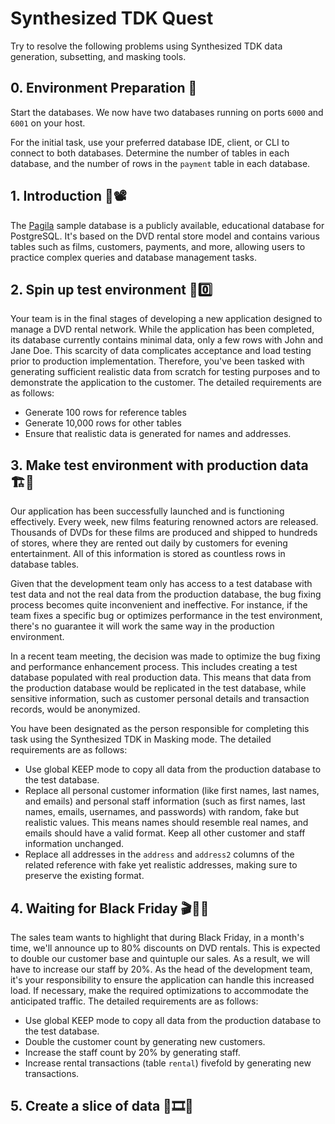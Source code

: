 # Synthesized TDK Quest

Try to resolve the following problems using Synthesized TDK data generation, subsetting, and masking tools.

## 0. Environment Preparation 🧪

Start the databases. We now have two databases running on ports `6000` and `6001` on your host.

For the initial task, use your preferred database IDE, client, or CLI to connect to both databases. Determine the number of tables in each database, and the number of rows in the `payment` table in each database.

## 1. Introduction 👋📽️

The [Pagila](https://github.com/devrimgunduz/pagila) sample database is a publicly available, educational database for PostgreSQL. It's based on the DVD rental store model and contains various tables such as films, customers, payments, and more, allowing users to practice complex queries and database management tasks.

## 2. Spin up test environment 👥0️⃣

Your team is in the final stages of developing a new application designed to manage a DVD rental network. While the application has been completed, its database currently contains minimal data, only a few rows with John and Jane Doe. This scarcity of data complicates acceptance and load testing prior to production implementation. Therefore, you've been tasked with generating sufficient realistic data from scratch for testing purposes and to demonstrate the application to the customer. The detailed requirements are as follows:

- Generate 100 rows for reference tables
- Generate 10,000 rows for other tables
- Ensure that realistic data is generated for names and addresses.

## 3. Make test environment with production data 🏗️💽

Our application has been successfully launched and is functioning effectively. Every week, new films featuring renowned actors are released. Thousands of DVDs for these films are produced and shipped to hundreds of stores, where they are rented out daily by customers for evening entertainment. All of this information is stored as countless rows in database tables.

Given that the development team only has access to a test database with test data and not the real data from the production database, the bug fixing process becomes quite inconvenient and ineffective. For instance, if the team fixes a specific bug or optimizes performance in the test environment, there's no guarantee it will work the same way in the production environment.

In a recent team meeting, the decision was made to optimize the bug fixing and performance enhancement process. This includes creating a test database populated with real production data. This means that data from the production database would be replicated in the test database, while sensitive information, such as customer personal details and transaction records, would be anonymized.

You have been designated as the person responsible for completing this task using the Synthesized TDK in Masking mode. The detailed requirements are as follows:

- Use global KEEP mode to copy all data from the production database to the test database.
- Replace all personal customer information (like first names, last names, and emails) and personal staff information (such as first names, last names, emails, usernames, and passwords) with random, fake but realistic values. This means names should resemble real names, and emails should have a valid format. Keep all other customer and staff information unchanged.
- Replace all addresses in the `address` and `address2` columns of the related reference with fake yet realistic addresses, making sure to preserve the existing format.

## 4. **Waiting for Black Friday** 🎬🎁🖤

The sales team wants to highlight that during Black Friday, in a month's time, we'll announce up to 80% discounts on DVD rentals. This is expected to double our customer base and quintuple our sales. As a result, we will have to increase our staff by 20%. As the head of the development team, it's your responsibility to ensure the application can handle this increased load. If necessary, make the required optimizations to accommodate the anticipated traffic. The detailed requirements are as follows:

- Use global KEEP mode to copy all data from the production database to the test database.
- Double the customer count by generating new customers.
- Increase the staff count by 20% by generating staff.
- Increase rental transactions (table `rental`) fivefold by generating new transactions.

## 5. Create a slice of data 🔪🎞️🔪

